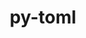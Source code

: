 ---
title: "py-toml"
layout: cache
categories: [package, v0.20.2]
meta: {"versions": ["0.10.2"], "compilers": ["gcc@=11.1.0", "oneapi@=2023.0.0"], "oss": ["ubuntu20.04"], "platforms": ["linux"], "targets": ["ppc64le", "x86_64", "x86_64_v3"], "stacks": ["data-vis-sdk", "e4s", "e4s-oneapi", "e4s-power", "root"], "num_specs": 8, "num_specs_by_stack": {"e4s-power": 3, "root": 8, "e4s-oneapi": 1, "data-vis-sdk": 2, "e4s": 2}}
spec_details: [{"hash": "nslvnlr3kidjgotide4zskkmlzneie4t", "compiler": "gcc@=11.1.0", "versions": ["0.10.2"], "os": "ubuntu20.04", "platform": "linux", "target": "ppc64le", "variants": ["build_system=python_pip"], "stacks": ["e4s-power", "root"], "size": "-", "tarball": "https://binaries.spack.io/releases/v0.20.2/build_cache/linux-ubuntu20.04-ppc64le/gcc-11.1.0/py-toml-0.10.2/linux-ubuntu20.04-ppc64le-gcc-11.1.0-py-toml-0.10.2-nslvnlr3kidjgotide4zskkmlzneie4t.spack"}, {"hash": "fkh6wu2tjvibnbonzl4664erqd3cc6vm", "compiler": "gcc@=11.1.0", "versions": ["0.10.2"], "os": "ubuntu20.04", "platform": "linux", "target": "ppc64le", "variants": ["build_system=python_pip"], "stacks": ["e4s-power", "root"], "size": "-", "tarball": "https://binaries.spack.io/releases/v0.20.2/build_cache/linux-ubuntu20.04-ppc64le/gcc-11.1.0/py-toml-0.10.2/linux-ubuntu20.04-ppc64le-gcc-11.1.0-py-toml-0.10.2-fkh6wu2tjvibnbonzl4664erqd3cc6vm.spack"}, {"hash": "hp47k3ghlbytgvjl4mthwnd2cnk27ial", "compiler": "gcc@=11.1.0", "versions": ["0.10.2"], "os": "ubuntu20.04", "platform": "linux", "target": "ppc64le", "variants": ["build_system=python_pip"], "stacks": ["e4s-power", "root"], "size": "-", "tarball": "https://binaries.spack.io/releases/v0.20.2/build_cache/linux-ubuntu20.04-ppc64le/gcc-11.1.0/py-toml-0.10.2/linux-ubuntu20.04-ppc64le-gcc-11.1.0-py-toml-0.10.2-hp47k3ghlbytgvjl4mthwnd2cnk27ial.spack"}, {"hash": "k6632pw7vhcr2i4kgcmiupa7pbnqa66v", "compiler": "oneapi@=2023.0.0", "versions": ["0.10.2"], "os": "ubuntu20.04", "platform": "linux", "target": "x86_64", "variants": ["build_system=python_pip"], "stacks": ["e4s-oneapi", "root"], "size": "-", "tarball": "https://binaries.spack.io/releases/v0.20.2/build_cache/linux-ubuntu20.04-x86_64/oneapi-2023.0.0/py-toml-0.10.2/linux-ubuntu20.04-x86_64-oneapi-2023.0.0-py-toml-0.10.2-k6632pw7vhcr2i4kgcmiupa7pbnqa66v.spack"}, {"hash": "fosq5335pdcyrnda2az4dcstlolyiv4j", "compiler": "gcc@=11.1.0", "versions": ["0.10.2"], "os": "ubuntu20.04", "platform": "linux", "target": "x86_64_v3", "variants": ["build_system=python_pip"], "stacks": ["root", "data-vis-sdk"], "size": "-", "tarball": "https://binaries.spack.io/releases/v0.20.2/build_cache/linux-ubuntu20.04-x86_64_v3/gcc-11.1.0/py-toml-0.10.2/linux-ubuntu20.04-x86_64_v3-gcc-11.1.0-py-toml-0.10.2-fosq5335pdcyrnda2az4dcstlolyiv4j.spack"}, {"hash": "xbs2jp3lkxwxiltay5kywnbn36k74gho", "compiler": "gcc@=11.1.0", "versions": ["0.10.2"], "os": "ubuntu20.04", "platform": "linux", "target": "x86_64_v3", "variants": ["build_system=python_pip"], "stacks": ["root", "data-vis-sdk"], "size": "-", "tarball": "https://binaries.spack.io/releases/v0.20.2/build_cache/linux-ubuntu20.04-x86_64_v3/gcc-11.1.0/py-toml-0.10.2/linux-ubuntu20.04-x86_64_v3-gcc-11.1.0-py-toml-0.10.2-xbs2jp3lkxwxiltay5kywnbn36k74gho.spack"}, {"hash": "fw4lz24zmcvxvif264cpsealxa5fg4oy", "compiler": "gcc@=11.1.0", "versions": ["0.10.2"], "os": "ubuntu20.04", "platform": "linux", "target": "x86_64_v3", "variants": ["build_system=python_pip"], "stacks": ["root", "e4s"], "size": "-", "tarball": "https://binaries.spack.io/releases/v0.20.2/build_cache/linux-ubuntu20.04-x86_64_v3/gcc-11.1.0/py-toml-0.10.2/linux-ubuntu20.04-x86_64_v3-gcc-11.1.0-py-toml-0.10.2-fw4lz24zmcvxvif264cpsealxa5fg4oy.spack"}, {"hash": "ipy4ku5mx52yzy3jv6clnuxjkbkeosqc", "compiler": "gcc@=11.1.0", "versions": ["0.10.2"], "os": "ubuntu20.04", "platform": "linux", "target": "x86_64_v3", "variants": ["build_system=python_pip"], "stacks": ["root", "e4s"], "size": "-", "tarball": "https://binaries.spack.io/releases/v0.20.2/build_cache/linux-ubuntu20.04-x86_64_v3/gcc-11.1.0/py-toml-0.10.2/linux-ubuntu20.04-x86_64_v3-gcc-11.1.0-py-toml-0.10.2-ipy4ku5mx52yzy3jv6clnuxjkbkeosqc.spack"}]
---